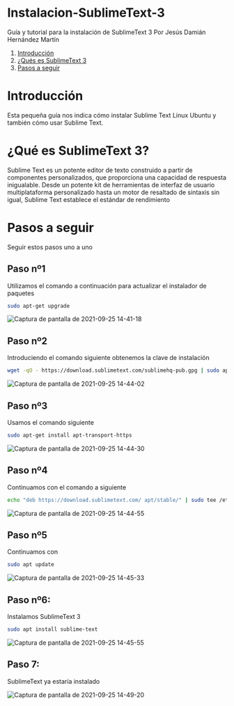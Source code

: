 # Instalacion-SublimeText-3
Guía y tutorial para la instalación de SublimeText 3
Por Jesús Damián Hernández Martín

1. [Introducción](#P1)
2. [¿Qués es SublimeText 3](#P2)
3. [Pasos a seguir](#P3)

<div id='P1' />

# Introducción 

Esta pequeña guía nos indica cómo instalar Sublime Text Linux Ubuntu y también cómo usar Sublime Text.

<div id='P2' />

# ¿Qué es SublimeText 3?

Sublime Text es un potente editor de texto construido a partir de componentes personalizados, que proporciona una capacidad de respuesta inigualable. Desde un potente kit de herramientas de interfaz de usuario multiplataforma personalizado hasta un motor de resaltado de sintaxis sin igual, Sublime Text establece el estándar de rendimiento

<div id='P3' />

# Pasos a seguir

Seguir estos pasos uno a uno

## Paso nº1
Utilizamos el comando a continuación para actualizar el instalador de paquetes

```bash
sudo apt-get upgrade
```

![Captura de pantalla de 2021-09-25 14-41-18](https://user-images.githubusercontent.com/91153503/134773918-cb002860-e651-49fd-accd-d83454c73512.png)


## Paso nº2
Introduciendo el comando siguiente obtenemos la clave de instalación

```bash
wget -qO - https://download.sublimetext.com/sublimehq-pub.gpg | sudo apt-key add -
```

![Captura de pantalla de 2021-09-25 14-44-02](https://user-images.githubusercontent.com/91153503/134773939-1a905817-1b45-487e-ab5b-f67af393bf2f.png)


## Paso nº3
Usamos el comando siguiente

```bash
sudo apt-get install apt-transport-https
```

![Captura de pantalla de 2021-09-25 14-44-30](https://user-images.githubusercontent.com/91153503/134773946-e6c7a493-13b2-4d08-b589-3fc567aa81c9.png)


## Paso nº4
Continuamos con el comando a siguiente

```bash
echo "deb https://download.sublimetext.com/ apt/stable/" | sudo tee /etc/apt/sources.list.d/sublime-text.list
```

![Captura de pantalla de 2021-09-25 14-44-55](https://user-images.githubusercontent.com/91153503/134773957-8e707ca4-40ac-43e2-aae1-d26d946ed9b8.png)


## Paso nº5
Continuamos con

```bash
sudo apt update
```

![Captura de pantalla de 2021-09-25 14-45-33](https://user-images.githubusercontent.com/91153503/134773969-2fd8674e-7eeb-4404-a493-eb8fa97c1766.png)


## Paso nº6:
Instalamos SublimeText 3

```bash
sudo apt install sublime-text
```

![Captura de pantalla de 2021-09-25 14-45-55](https://user-images.githubusercontent.com/91153503/134773981-91d118dd-0b78-4399-93f0-497c6b5be8a3.png)


## Paso 7:
SublimeText ya estaría instalado

![Captura de pantalla de 2021-09-25 14-49-20](https://user-images.githubusercontent.com/91153503/134773989-d2c57bc6-ed12-45af-8870-9bbf1ee8c642.png)

